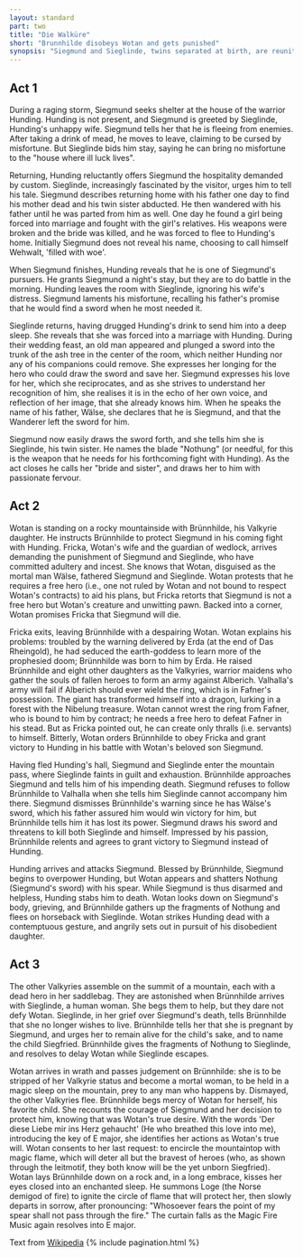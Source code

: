 ```yaml
---
layout: standard
part: two
title: "Die Walküre"
short: "Brunnhilde disobeys Wotan and gets punished"
synopsis: "Siegmund and Sieglinde, twins separated at birth, are reunited and run off together. Fricka, incensed by the incest and Sieglinde's infidelity, demands Siegmund's death. Reluctantly, Wotan orders his daughter Brünnhilde to ensure that Siegmund is killed in the upcoming duel between Siegmund and Sieglinde's husband. Brünnhilde disobeys Wotan, so Wotan ensures his death by shattering Siegmund's sword mid-duel. Brünnhilde, terrified of Wotan's wrath, runs off with Sieglinde, now pregnant with Siegmund's son. As punishment, Wotan turns Brünnhilde into a mortal and curses her to sleep until a fearless mortal can rescue her."
---
```


## Act 1

During a raging storm, Siegmund seeks shelter at the house of the warrior Hunding. Hunding is not present, and Siegmund is greeted by Sieglinde, Hunding's unhappy wife. Siegmund tells her that he is fleeing from enemies. After taking a drink of mead, he moves to leave, claiming to be cursed by misfortune. But Sieglinde bids him stay, saying he can bring no misfortune to the "house where ill luck lives".

Returning, Hunding reluctantly offers Siegmund the hospitality demanded by custom. Sieglinde, increasingly fascinated by the visitor, urges him to tell his tale. Siegmund describes returning home with his father one day to find his mother dead and his twin sister abducted. He then wandered with his father until he was parted from him as well. One day he found a girl being forced into marriage and fought with the girl's relatives. His weapons were broken and the bride was killed, and he was forced to flee to Hunding's home. Initially Siegmund does not reveal his name, choosing to call himself Wehwalt, 'filled with woe'.

When Siegmund finishes, Hunding reveals that he is one of Siegmund's pursuers. He grants Siegmund a night's stay, but they are to do battle in the morning. Hunding leaves the room with Sieglinde, ignoring his wife's distress. Siegmund laments his misfortune, recalling his father's promise that he would find a sword when he most needed it.

Sieglinde returns, having drugged Hunding's drink to send him into a deep sleep. She reveals that she was forced into a marriage with Hunding. During their wedding feast, an old man appeared and plunged a sword into the trunk of the ash tree in the center of the room, which neither Hunding nor any of his companions could remove. She expresses her longing for the hero who could draw the sword and save her. Siegmund expresses his love for her, which she reciprocates, and as she strives to understand her recognition of him, she realises it is in the echo of her own voice, and reflection of her image, that she already knows him. When he speaks the name of his father, Wälse, she declares that he is Siegmund, and that the Wanderer left the sword for him.

Siegmund now easily draws the sword forth, and she tells him she is Sieglinde, his twin sister. He names the blade "Nothung" (or needful, for this is the weapon that he needs for his forthcoming fight with Hunding). As the act closes he calls her "bride and sister", and draws her to him with passionate fervour.

## Act 2

Wotan is standing on a rocky mountainside with Brünnhilde, his Valkyrie daughter. He instructs Brünnhilde to protect Siegmund in his coming fight with Hunding. Fricka, Wotan's wife and the guardian of wedlock, arrives demanding the punishment of Siegmund and Sieglinde, who have committed adultery and incest. She knows that Wotan, disguised as the mortal man Wälse, fathered Siegmund and Sieglinde. Wotan protests that he requires a free hero (i.e., one not ruled by Wotan and not bound to respect Wotan's contracts) to aid his plans, but Fricka retorts that Siegmund is not a free hero but Wotan's creature and unwitting pawn. Backed into a corner, Wotan promises Fricka that Siegmund will die.

Fricka exits, leaving Brünnhilde with a despairing Wotan. Wotan explains his problems: troubled by the warning delivered by Erda (at the end of Das Rheingold), he had seduced the earth-goddess to learn more of the prophesied doom; Brünnhilde was born to him by Erda. He raised Brünnhilde and eight other daughters as the Valkyries, warrior maidens who gather the souls of fallen heroes to form an army against Alberich. Valhalla's army will fail if Alberich should ever wield the ring, which is in Fafner's possession. The giant has transformed himself into a dragon, lurking in a forest with the Nibelung treasure. Wotan cannot wrest the ring from Fafner, who is bound to him by contract; he needs a free hero to defeat Fafner in his stead. But as Fricka pointed out, he can create only thralls (i.e. servants) to himself. Bitterly, Wotan orders Brünnhilde to obey Fricka and grant victory to Hunding in his battle with Wotan's beloved son Siegmund.

Having fled Hunding's hall, Siegmund and Sieglinde enter the mountain pass, where Sieglinde faints in guilt and exhaustion. Brünnhilde approaches Siegmund and tells him of his impending death. Siegmund refuses to follow Brünnhilde to Valhalla when she tells him Sieglinde cannot accompany him there. Siegmund dismisses Brünnhilde's warning since he has Wälse's sword, which his father assured him would win victory for him, but Brünnhilde tells him it has lost its power. Siegmund draws his sword and threatens to kill both Sieglinde and himself. Impressed by his passion, Brünnhilde relents and agrees to grant victory to Siegmund instead of Hunding.

Hunding arrives and attacks Siegmund. Blessed by Brünnhilde, Siegmund begins to overpower Hunding, but Wotan appears and shatters Nothung (Siegmund's sword) with his spear. While Siegmund is thus disarmed and helpless, Hunding stabs him to death. Wotan looks down on Siegmund's body, grieving, and Brünnhilde gathers up the fragments of Nothung and flees on horseback with Sieglinde. Wotan strikes Hunding dead with a contemptuous gesture, and angrily sets out in pursuit of his disobedient daughter.

## Act 3

The other Valkyries assemble on the summit of a mountain, each with a dead hero in her saddlebag. They are astonished when Brünnhilde arrives with Sieglinde, a human woman. She begs them to help, but they dare not defy Wotan. Sieglinde, in her grief over Siegmund's death, tells Brünnhilde that she no longer wishes to live. Brünnhilde tells her that she is pregnant by Siegmund, and urges her to remain alive for the child's sake, and to name the child Siegfried. Brünnhilde gives the fragments of Nothung to Sieglinde, and resolves to delay Wotan while Sieglinde escapes.

Wotan arrives in wrath and passes judgement on Brünnhilde: she is to be stripped of her Valkyrie status and become a mortal woman, to be held in a magic sleep on the mountain, prey to any man who happens by. Dismayed, the other Valkyries flee. Brünnhilde begs mercy of Wotan for herself, his favorite child. She recounts the courage of Siegmund and her decision to protect him, knowing that was Wotan's true desire. With the words 'Der diese Liebe mir ins Herz gehaucht' (He who breathed this love into me), introducing the key of E major, she identifies her actions as Wotan's true will. Wotan consents to her last request: to encircle the mountaintop with magic flame, which will deter all but the bravest of heroes (who, as shown through the leitmotif, they both know will be the yet unborn Siegfried). Wotan lays Brünnhilde down on a rock and, in a long embrace, kisses her eyes closed into an enchanted sleep. He summons Loge (the Norse demigod of fire) to ignite the circle of flame that will protect her, then slowly departs in sorrow, after pronouncing: "Whosoever fears the point of my spear shall not pass through the fire." The curtain falls as the Magic Fire Music again resolves into E major.

Text from [Wikipedia](https://en.wikipedia.org/wiki/Die_Walk%C3%BCre)
{% include pagination.html %}
